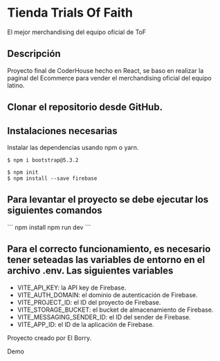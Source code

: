 # Tienda Trials Of Faith 
El mejor merchandising del equipo oficial de ToF

<h2> Descripción </h2>
Proyecto final de CoderHouse hecho en React, se baso en realizar la paginal del Ecommerce para vender el merchandising oficial del equipo latino.

<h2> Clonar el repositorio desde GitHub. </h2>


<h2> Instalaciones necesarias </h2>

Instalar las dependencias usando npm o yarn.

```Bootstrap:
$ npm i bootstrap@5.3.2
```

```Firebase:
$ npm init
$ npm install --save firebase
```

<h2> Para levantar el proyecto se debe ejecutar los siguientes comandos </h2>
```
npm install
npm run dev
```

<h2>Para el correcto funcionamiento, es necesario tener seteadas las variables de entorno en el archivo .env. Las siguientes variables </h2>

* VITE_API_KEY: la API key de Firebase.
* VITE_AUTH_DOMAIN: el dominio de autenticación de Firebase.
* VITE_PROJECT_ID: el ID del proyecto de Firebase.
* VITE_STORAGE_BUCKET: el bucket de almacenamiento de Firebase.
* VITE_MESSAGING_SENDER_ID: el ID del sender de Firebase.
* VITE_APP_ID: el ID de la aplicación de Firebase.


Proyecto creado por El Borry.

Demo

